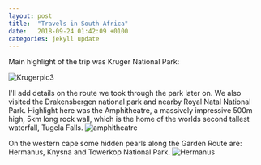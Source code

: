 ```yaml
---
layout: post
title:  "Travels in South Africa"
date:   2018-09-24 01:42:09 +0100
categories: jekyll update
---
```


Main highlight of the trip was Kruger National Park:

<!---![Krugerpic]({{TiffanyVlaar.github.io}}/pics/Giraffe.JPG)-->
<!---![Krugerpic2]({{TiffanyVlaar.github.io}}/pics/Rhino.JPG)-->
![Krugerpic3]({{TiffanyVlaar.github.io}}/pics/Elephants.JPG)
<!---![Krugerpic4]({{TiffanyVlaar.github.io}}/pics/test.JPG)-->

I'll add details on the route we took through the park later on.
We also visited the Drakensbergen national park and nearby Royal Natal National Park. Highlight here was the Amphitheatre, a massively impressive 500m high, 5km long rock wall, which is the home of the worlds second tallest waterfall, Tugela Falls.
![amphitheatre]({{TiffanyVlaar.github.io}}/pics/Drakensbergen.JPG)

On the western cape some hidden pearls along the Garden Route are: Hermanus, Knysna and Towerkop National Park.
![Hermanus]({{TiffanyVlaar.github.io}}/pics/Hermanus.JPG)
<!--- de Hel -->